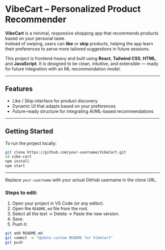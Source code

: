 # VibeCart – Personalized Product Recommender

**VibeCart** is a minimal, responsive shopping app that recommends products based on your personal taste.  
Instead of swiping, users can **like** or **skip** products, helping the app learn their preferences to serve more tailored suggestions in future sessions.

This project is frontend-heavy and built using **React**, **Tailwind CSS**, **HTML**, and **JavaScript**. It is designed to be clean, intuitive, and extensible — ready for future integration with an ML recommendation model.

---

## Features

- Like / Skip interface for product discovery  
- Dynamic UI that adapts based on your preferences  
- Future-ready structure for integrating AI/ML-based recommendations  

---

## Getting Started

To run the project locally:

```bash
git clone https://github.com/your-username/VibeCart.git
cd vibe-cart
npm install
npm start
```
---

Replace `your-username` with your actual GitHub username in the clone URL.

### Steps to edit:

1. Open your project in VS Code (or any editor).
2. Open the `README.md` file from the root.
3. Select all the text → Delete → Paste the new version.
4. Save.
5. Push it:

```bash
git add README.md
git commit -m "Update custom README for VibeCart"
git push
```
